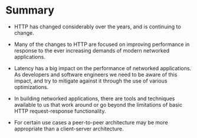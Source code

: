 # Summary

- HTTP has changed considerably over the years, and is continuing to change.

- Many of the changes to HTTP are focused on improving performance in response to the ever increasing demands of modern networked applications.

- Latency has a big impact on the performance of networked applications. As developers and software engineers we need to be aware of this impact, and try to mitigate against it through the use of various optimizations.

- In building networked applications, there are tools and techniques available to us that work around or go beyond the limitations of basic HTTP request-response functionality.

- For certain use cases a peer-to-peer architecture may be more appropriate than a client-server architecture.